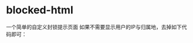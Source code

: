 # blocked-html
一个简单的自定义封锁提示页面
如果不需要显示用户的IP与归属地，去掉如下代码即可：

  <script>
    fetch('https://api.ipify.org?format=json')
        .then(response => response.json())
        .then(data => {
            document.getElementById('ipAddress').innerText = `Your IP Address is: ${data.ip}`;
            return fetch(`http://ip-api.com/json/${data.ip}`)
        })
        .then(response => response.json())
        .then(data => {
            document.getElementById('location').innerText = `Your IP is located in: ${data.country}, ${data.regionName}, ${data.city}`;
        });
    </script>
